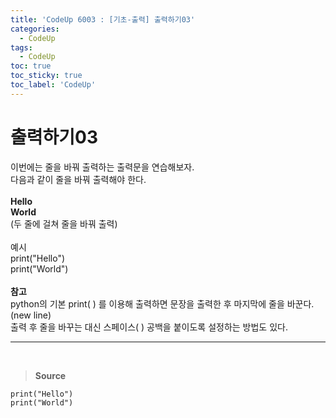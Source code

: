 ```yaml
---
title: 'CodeUp 6003 : [기초-출력] 출력하기03'
categories:
  - CodeUp
tags:
  - CodeUp
toc: true
toc_sticky: true
toc_label: 'CodeUp'
---
```


# 출력하기03

이번에는 줄을 바꿔 출력하는 출력문을 연습해보자.  
다음과 같이 줄을 바꿔 출력해야 한다.
<br>  
**Hello**  
**World**  
(두 줄에 걸쳐 줄을 바꿔 출력)
<br><br>
예시  
print("Hello")  
print("World")
<br><br>
**참고**  
python의 기본 print( ) 를 이용해 출력하면 문장을 출력한 후 마지막에 줄을 바꾼다.(new line)  
출력 후 줄을 바꾸는 대신 스페이스( ) 공백을 붙이도록 설정하는 방법도 있다.

---

<br>

> **Source**

```
print("Hello")
print("World")
```
